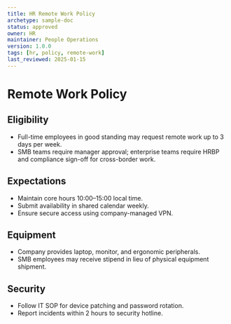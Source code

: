```yaml
---
title: HR Remote Work Policy
archetype: sample-doc
status: approved
owner: HR
maintainer: People Operations
version: 1.0.0
tags: [hr, policy, remote-work]
last_reviewed: 2025-01-15
---
```


# Remote Work Policy

## Eligibility
- Full-time employees in good standing may request remote work up to 3 days per week.
- SMB teams require manager approval; enterprise teams require HRBP and compliance sign-off for cross-border work.

## Expectations
- Maintain core hours 10:00–15:00 local time.
- Submit availability in shared calendar weekly.
- Ensure secure access using company-managed VPN.

## Equipment
- Company provides laptop, monitor, and ergonomic peripherals.
- SMB employees may receive stipend in lieu of physical equipment shipment.

## Security
- Follow IT SOP for device patching and password rotation.
- Report incidents within 2 hours to security hotline.
